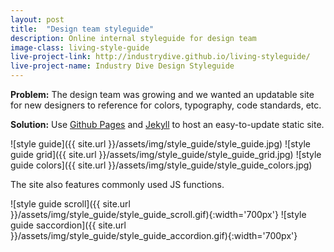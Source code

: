 ```yaml
---
layout: post
title:  "Design team styleguide"
description: Online internal styleguide for design team 
image-class: living-style-guide
live-project-link: http://industrydive.github.io/living-styleguide/
live-project-name: Industry Dive Design Styleguide
---
```


**Problem:** The design team was growing and we wanted an updatable site for new designers to reference for colors, typography, code standards, etc. 

**Solution:** Use <a href="https://pages.github.com/" target="_blank">Github Pages</a> and <a href="https://jekyllrb.com/" target="_blank">Jekyll</a> to host an easy-to-update static site. 

![style guide]({{ site.url }}/assets/img/style_guide/style_guide.jpg)
![style guide grid]({{ site.url }}/assets/img/style_guide/style_guide_grid.jpg)
![style guide colors]({{ site.url }}/assets/img/style_guide/style_guide_colors.jpg)

The site also features commonly used JS functions. 

![style guide scroll]({{ site.url }}/assets/img/style_guide/style_guide_scroll.gif){:width='700px'}
![style guide saccordion]({{ site.url }}/assets/img/style_guide/style_guide_accordion.gif){:width='700px'}